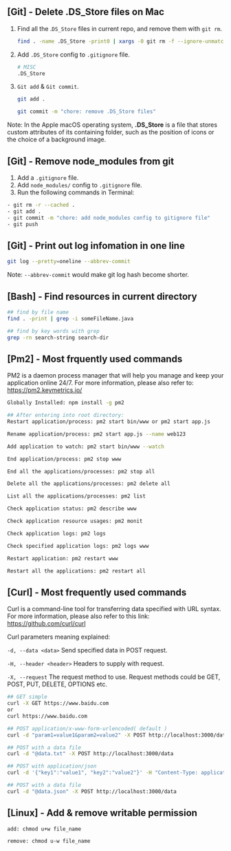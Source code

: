 ## [Git] - Delete .DS_Store files on Mac

1. Find all the .`DS_Store` files in current repo, and remove them with `git rm`.

   ```bash
   find . -name .DS_Store -print0 | xargs -0 git rm -f --ignore-unmatch
   ```

2. Add `.DS_Store` config to `.gitignore` file.

   ```bash
   # MISC
   .DS_Store
   ```

3. `Git add` & `Git commit`.

   ```bash
   git add .
   
   git commit -m "chore: remove .DS_Store files"
   ```



Note: In the Apple macOS operating system, **.DS_Store** is a file that stores custom attributes of its containing folder, such as the position of icons or the choice of a background image.



## [Git] - Remove node_modules from git

1. Add a `.gitignore` file.
2. Add `node_modules/` config to `.gitignore` file.
3. Run the following commands in Terminal:

```bash
- git rm -r --cached .
- git add .
- git commit -m "chore: add node_modules config to gitignore file"
- git push
```



## [Git] - Print out log infomation in one line

```bash
git log --pretty=oneline --abbrev-commit
```



Note: `--abbrev-commit` would make git log hash become shorter.



## [Bash] - Find resources in current directory

```bash
## find by file name
find . -print | grep -i someFileName.java

## find by key words with grep
grep -rn search-string search-dir
```



## [Pm2] - Most frquently used commands

PM2 is a daemon process manager that will help you manage and keep your application online 24/7. For more information, please also refer to: https://pm2.keymetrics.io/

```bash
Globally Installed: npm install -g pm2

## After entering into root directory:
Restart application/process: pm2 start bin/www or pm2 start app.js

Rename application/process: pm2 start app.js --name web123

Add application to watch: pm2 start bin/www --watch

End application/process: pm2 stop www

End all the applications/processes: pm2 stop all

Delete all the applications/processes: pm2 delete all

List all the applications/processes: pm2 list

Check application status: pm2 describe www

Check application resource usages: pm2 monit

Check application logs: pm2 logs

Check specified application logs: pm2 logs www

Restart application: pm2 restart www

Restart all the applications: pm2 restart all
```



## [Curl] - Most frequently used commands

Curl is a command-line tool for transferring data specified with URL syntax. For more information, please also refer to this link: https://github.com/curl/curl

Curl parameters meaning explained:

`-d, --data <data>` Send specified data in POST request.

`-H, --header <header>` Headers to supply with request.

`-X, --request` The request method to use. Request methods could be GET, POST, PUT, DELETE, OPTIONS etc.

```bash
## GET simple
curl -X GET https://www.baidu.com
or
curl https://www.baidu.com

## POST application/x-www-form-urlencoded( default )
curl -d "param1=value1&param2=value2" -X POST http://localhost:3000/data

## POST with a data file
curl -d "@data.txt" -X POST http://localhost:3000/data

## POST with application/json
curl -d '{"key1":"value1", "key2":"value2"}' -H "Content-Type: application/json" -X POST http://localhost:3000/data

## POST with a data file
curl -d "@data.json" -X POST http://localhost:3000/data
```

## [Linux] - Add & remove writable permission
```bash
add: chmod u+w file_name

remove: chmod u-w file_name
```